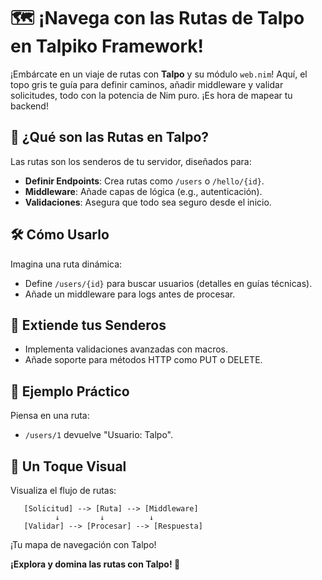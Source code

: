 # 🗺️ ¡Navega con las Rutas de Talpo en Talpiko Framework!

¡Embárcate en un viaje de rutas con **Talpo** y su módulo `web.nim`! Aquí, el topo gris te guía para definir caminos, añadir middleware y validar solicitudes, todo con la potencia de Nim puro. ¡Es hora de mapear tu backend!

## 🚀 ¿Qué son las Rutas en Talpo?
Las rutas son los senderos de tu servidor, diseñados para:
- **Definir Endpoints**: Crea rutas como `/users` o `/hello/{id}`.
- **Middleware**: Añade capas de lógica (e.g., autenticación).
- **Validaciones**: Asegura que todo sea seguro desde el inicio.

## 🛠️ Cómo Usarlo
Imagina una ruta dinámica:
- Define `/users/{id}` para buscar usuarios (detalles en guías técnicas).
- Añade un middleware para logs antes de procesar.

## 🌱 Extiende tus Senderos
- Implementa validaciones avanzadas con macros.
- Añade soporte para métodos HTTP como PUT o DELETE.

## 🎉 Ejemplo Práctico
Piensa en una ruta:
- `/users/1` devuelve "Usuario: Talpo".

## 🎨 Un Toque Visual
Visualiza el flujo de rutas:
```
   [Solicitud] --> [Ruta] --> [Middleware]
          ↓         ↓          ↓
   [Validar] --> [Procesar] --> [Respuesta]
```
¡Tu mapa de navegación con Talpo!

**¡Explora y domina las rutas con Talpo! 🐾**